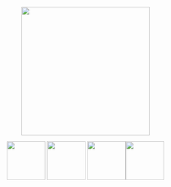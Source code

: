 <p align="center"> <img src="https://i.pinimg.com/originals/ee/b8/e9/eeb8e945ef9adfaba506da7c20237e8a.png" width="300" /></p>

<p align="center"> <img src="https://cdn2.iconfinder.com/data/icons/designer-skills/128/react-512.png" width="90" /> <img src="https://cms-assets.tutsplus.com/uploads/users/1795/posts/30350/preview_image/ReduxLogo.jpg" width="90" /> <img src="https://www.enterprisedb.com/sites/default/files/logo-postgresql-700x500.png" width="90" /><img src="https://miro.medium.com/max/365/1*Jr3NFSKTfQWRUyjblBSKeg.png" width="90" /></p>
